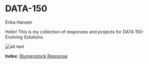 # DATA-150
Erika Hansen

Hello! This is my collection of responses and projects for DATA 150- Evolving Solutions.


![alt text](http://www.oceanelders.org/wp-content/uploads/2011/11/whale_shark.png)


**Index:**
[Blumenstock Response](Blumenstock.md)


